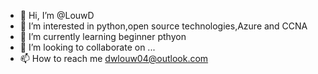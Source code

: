 - 👋 Hi, I’m @LouwD
- 👀 I’m interested in python,open source technologies,Azure and CCNA
- 🌱 I’m currently learning beginner pthyon
- 💞️ I’m looking to collaborate on ...
- 📫 How to reach me dwlouw04@outlook.com

<!---
LouwD/LouwD is a ✨ special ✨ repository because its `README.md` (this file) appears on your GitHub profile.
You can click the Preview link to take a look at your changes.
--->
